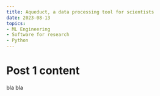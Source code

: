 ```yaml
---
title: Aqueduct, a data processing tool for scientists
date: 2023-08-13
topics: 
- ML Engineering
- Software for research
- Python
---
```


# Post 1 content

bla bla